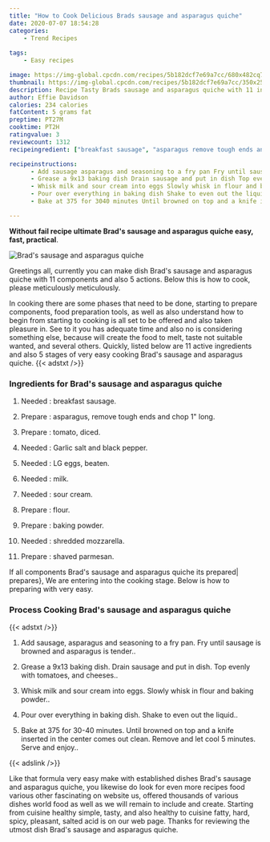 ```yaml
---
title: "How to Cook Delicious Brads sausage and asparagus quiche"
date: 2020-07-07 18:54:28
categories:
    - Trend Recipes
    
tags:
    - Easy recipes

image: https://img-global.cpcdn.com/recipes/5b182dcf7e69a7cc/680x482cq70/brads-sausage-and-asparagus-quiche-recipe-main-photo.jpg
thumbnail: https://img-global.cpcdn.com/recipes/5b182dcf7e69a7cc/350x250cq70/brads-sausage-and-asparagus-quiche-recipe-main-photo.jpg
description: Recipe Tasty Brads sausage and asparagus quiche with 11 ingredients and 5 stages of easy cooking.
author: Effie Davidson
calories: 234 calories
fatContent: 5 grams fat
preptime: PT27M
cooktime: PT2H
ratingvalue: 3
reviewcount: 1312
recipeingredient: ["breakfast sausage", "asparagus remove tough ends and chop 1 long", "tomato diced", "Garlic salt and black pepper", "LG eggs beaten", "milk", "sour cream", "flour", "baking powder", "shredded mozzarella", "shaved parmesan"]

recipeinstructions: 
      - Add sausage asparagus and seasoning to a fry pan Fry until sausage is browned and asparagus is tender 
      - Grease a 9x13 baking dish Drain sausage and put in dish Top evenly with tomatoes and cheeses 
      - Whisk milk and sour cream into eggs Slowly whisk in flour and baking powder 
      - Pour over everything in baking dish Shake to even out the liquid 
      - Bake at 375 for 3040 minutes Until browned on top and a knife inserted in the center comes out clean Remove and let cool 5 minutes Serve and enjoy

---
```




**Without fail recipe ultimate Brad&#39;s sausage and asparagus quiche easy, fast, practical**. 


![Brad&#39;s sausage and asparagus quiche](https://img-global.cpcdn.com/recipes/5b182dcf7e69a7cc/680x482cq70/brads-sausage-and-asparagus-quiche-recipe-main-photo.jpg "Brad&#39;s sausage and asparagus quiche")




Greetings all, currently you can make dish Brad&#39;s sausage and asparagus quiche with 11 components and also 5 actions. Below this is how to cook, please meticulously meticulously.

In cooking there are some phases that need to be done, starting to prepare components, food preparation tools, as well as also understand how to begin from starting to cooking is all set to be offered and also taken pleasure in. See to it you has adequate time and also no is considering something else, because will create the food to melt, taste not suitable wanted, and several others. Quickly, listed below are 11 active ingredients and also 5 stages of very easy cooking Brad&#39;s sausage and asparagus quiche.
{{< adstxt />}}

### Ingredients for Brad&#39;s sausage and asparagus quiche


1. Needed  : breakfast sausage.

1. Prepare  : asparagus, remove tough ends and chop 1&#34; long.

1. Prepare  : tomato, diced.

1. Needed  : Garlic salt and black pepper.

1. Needed  : LG eggs, beaten.

1. Needed  : milk.

1. Needed  : sour cream.

1. Prepare  : flour.

1. Prepare  : baking powder.

1. Needed  : shredded mozzarella.

1. Prepare  : shaved parmesan.



If all components Brad&#39;s sausage and asparagus quiche its prepared| prepares}, We are entering into the cooking stage. Below is how to preparing with very easy.

### Process Cooking Brad&#39;s sausage and asparagus quiche

{{< adstxt />}}


1. Add sausage, asparagus and seasoning to a fry pan. Fry until sausage is browned and asparagus is tender..



1. Grease a 9x13 baking dish. Drain sausage and put in dish. Top evenly with tomatoes, and cheeses..



1. Whisk milk and sour cream into eggs. Slowly whisk in flour and baking powder..



1. Pour over everything in baking dish. Shake to even out the liquid..



1. Bake at 375 for 30-40 minutes. Until browned on top and a knife inserted in the center comes out clean. Remove and let cool 5 minutes. Serve and enjoy..





{{< adslink />}}

Like that formula very easy make with established dishes Brad&#39;s sausage and asparagus quiche, you likewise do look for even more recipes food various other fascinating on website us, offered thousands of various dishes world food as well as we will remain to include and create. Starting from cuisine healthy simple, tasty, and also healthy to cuisine fatty, hard, spicy, pleasant, salted acid is on our web page. Thanks for reviewing the utmost dish Brad&#39;s sausage and asparagus quiche.
